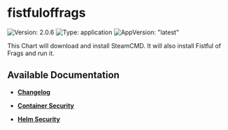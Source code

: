 # fistfuloffrags

![Version: 2.0.6](https://img.shields.io/badge/Version-2.0.6-informational?style=flat-square) ![Type: application](https://img.shields.io/badge/Type-application-informational?style=flat-square) ![AppVersion: "latest"](https://img.shields.io/badge/AppVersion-"latest"-informational?style=flat-square)

This Chart will download and install SteamCMD. It will also install Fistful of Frags and run it.

## Available Documentation

- [**Changelog**](CHANGELOG)

- [**Container Security**](container-security)

- [**Helm Security**](helm-security)

